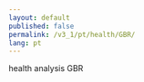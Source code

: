 ```yaml
---
layout: default
published: false
permalink: /v3_1/pt/health/GBR/
lang: pt
---
```


health analysis GBR

